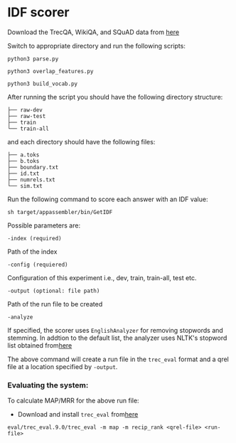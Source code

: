 # IDF scorer 

Download the TrecQA, WikiQA, and SQuAD data from [here](https://github.com/castorini/data.git)

Switch to appropriate directory and run the following scripts:

```
python3 parse.py

python3 overlap_features.py

python3 build_vocab.py
```

After running the script you should have the following directory structure:

```
├── raw-dev
├── raw-test
├── train
└── train-all
```
and each directory should have the following files:
```
├── a.toks
├── b.toks
├── boundary.txt
├── id.txt
├── numrels.txt
└── sim.txt
```

Run the following command to score each answer with an IDF value:

```
sh target/appassembler/bin/GetIDF
```

Possible parameters are:

```
-index (required)
```

Path of the index

```
-config (requiered)
```
Configuration of this experiment i.e., dev, train, train-all, test etc.

```
-output (optional: file path)
```

Path of the run file to be created

```
-analyze 
```
If specified, the scorer uses  `EnglishAnalyzer` for removing stopwords and stemming. In addtion to 
the default list, the analyzer uses NLTK's stopword list obtained 
from[here](https://gist.github.com/sebleier/554280)

The above command will create a run file in the `trec_eval` format and a qrel file
at a location specified by `-output`.

### Evaluating the system:

To calculate MAP/MRR for the above run file:

- Download and install `trec_eval` from[here](https://github.com/castorini/Anserini/blob/master/eval/trec_eval.9.0.tar.gz)

```
eval/trec_eval.9.0/trec_eval -m map -m recip_rank <qrel-file> <run-file>
```